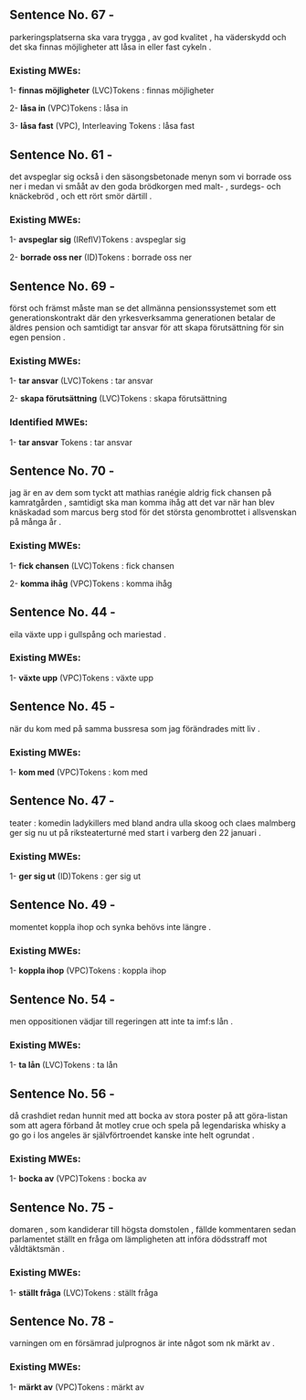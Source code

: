 ## Sentence No. 67 - 
parkeringsplatserna ska vara trygga , av god kvalitet , ha väderskydd och det ska finnas möjligheter att låsa in eller fast cykeln . 
### Existing MWEs: 
1- **finnas möjligheter** (LVC)Tokens : 
finnas
möjligheter

2- **låsa in** (VPC)Tokens : 
låsa
in

3- **låsa fast** (VPC), Interleaving Tokens : 
låsa
fast

## Sentence No. 61 - 
det avspeglar sig också i den säsongsbetonade menyn som vi borrade oss ner i medan vi smååt av den goda brödkorgen med malt- , surdegs- och knäckebröd , och ett rört smör därtill . 
### Existing MWEs: 
1- **avspeglar sig** (IReflV)Tokens : 
avspeglar
sig

2- **borrade oss ner** (ID)Tokens : 
borrade
oss
ner

## Sentence No. 69 - 
först och främst måste man se det allmänna pensionssystemet som ett generationskontrakt där den yrkesverksamma generationen betalar de äldres pension och samtidigt tar ansvar för att skapa förutsättning för sin egen pension . 
### Existing MWEs: 
1- **tar ansvar** (LVC)Tokens : 
tar
ansvar

2- **skapa förutsättning** (LVC)Tokens : 
skapa
förutsättning

### Identified MWEs: 
1- **tar ansvar** Tokens : 
tar
ansvar

## Sentence No. 70 - 
jag är en av dem som tyckt att mathias ranégie aldrig fick chansen på kamratgården , samtidigt ska man komma ihåg att det var när han blev knäskadad som marcus berg stod för det största genombrottet i allsvenskan på många år . 
### Existing MWEs: 
1- **fick chansen** (LVC)Tokens : 
fick
chansen

2- **komma ihåg** (VPC)Tokens : 
komma
ihåg

## Sentence No. 44 - 
eila växte upp i gullspång och mariestad . 
### Existing MWEs: 
1- **växte upp** (VPC)Tokens : 
växte
upp

## Sentence No. 45 - 
när du kom med på samma bussresa som jag förändrades mitt liv . 
### Existing MWEs: 
1- **kom med** (VPC)Tokens : 
kom
med

## Sentence No. 47 - 
teater : komedin ladykillers med bland andra ulla skoog och claes malmberg ger sig nu ut på riksteaterturné med start i varberg den 22 januari . 
### Existing MWEs: 
1- **ger sig ut** (ID)Tokens : 
ger
sig
ut

## Sentence No. 49 - 
momentet koppla ihop och synka behövs inte längre . 
### Existing MWEs: 
1- **koppla ihop** (VPC)Tokens : 
koppla
ihop

## Sentence No. 54 - 
men oppositionen vädjar till regeringen att inte ta imf:s lån . 
### Existing MWEs: 
1- **ta lån** (LVC)Tokens : 
ta
lån

## Sentence No. 56 - 
då crashdiet redan hunnit med att bocka av stora poster på att göra-listan som att agera förband åt motley crue och spela på legendariska whisky a go go i los angeles är självförtroendet kanske inte helt ogrundat . 
### Existing MWEs: 
1- **bocka av** (VPC)Tokens : 
bocka
av

## Sentence No. 75 - 
domaren , som kandiderar till högsta domstolen , fällde kommentaren sedan parlamentet ställt en fråga om lämpligheten att införa dödsstraff mot våldtäktsmän . 
### Existing MWEs: 
1- **ställt fråga** (LVC)Tokens : 
ställt
fråga

## Sentence No. 78 - 
varningen om en försämrad julprognos är inte något som nk märkt av . 
### Existing MWEs: 
1- **märkt av** (VPC)Tokens : 
märkt
av

